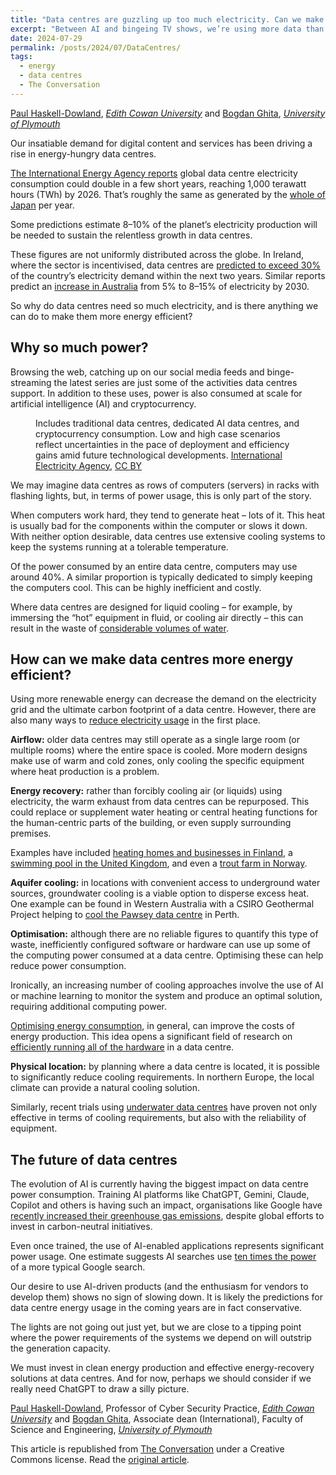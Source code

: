 ```yaml
---
title: "Data centres are guzzling up too much electricity. Can we make them more efficient?"
excerpt: "Between AI and bingeing TV shows, we’re using more data than ever – and data centres are power hungry. Thankfully, there are some ways to optimise their power usage."
date: 2024-07-29
permalink: /posts/2024/07/DataCentres/
tags:
  - energy
  - data centres
  - The Conversation
---
```


<div class="theconversation-article-body">

  <span><a href="https://theconversation.com/profiles/paul-haskell-dowland-382903">Paul Haskell-Dowland</a>, <em><a href="https://theconversation.com/institutions/edith-cowan-university-720">Edith Cowan University</a></em> and <a href="https://theconversation.com/profiles/bogdan-ghita-1267784">Bogdan Ghita</a>, <em><a href="https://theconversation.com/institutions/university-of-plymouth-717">University of Plymouth</a></em></span>

  <p>Our insatiable demand for digital content and services has been driving a rise in energy-hungry data centres.</p>

<p><a href="https://www.datacenterdynamics.com/en/news/global-data-center-electricity-use-to-double-by-2026-report/">The International Energy Agency reports</a> global data centre electricity consumption could double in a few short years, reaching 1,000 terawatt hours (TWh) by 2026. That’s roughly the same as generated by the <a href="https://ourworldindata.org/grapher/electricity-generation?tab=chart&amp;country=%7EJPN">whole of Japan</a> per year.</p>

<p>Some predictions estimate 8–10% of the planet’s electricity production will be needed to sustain the relentless growth in data centres.</p>

<p>These figures are not uniformly distributed across the globe. In Ireland, where the sector is incentivised, data centres are <a href="https://iea.blob.core.windows.net/assets/6b2fd954-2017-408e-bf08-952fdd62118a/Electricity2024-Analysisandforecastto2026.pdf">predicted to exceed 30%</a> of the country’s electricity demand within the next two years.  Similar reports predict an <a href="https://www.abc.net.au/news/2024-07-26/data-centre-electricity-grid-demand/104140808">increase in Australia</a> from 5% to 8–15% of electricity by 2030.</p>

<p>So why do data centres need so much electricity, and is there anything we can do to make them more energy efficient?</p>

<h2>Why so much power?</h2>

<p>Browsing the web, catching up on our social media feeds and binge-streaming the latest series are just some of the activities data centres support.  In addition to these uses, power is also consumed at scale for artificial intelligence (AI) and cryptocurrency.</p>

<figure class="align-center zoomable">
            <a href="https://images.theconversation.com/files/609769/original/file-20240729-21-tjezmo.jpg?ixlib=rb-4.1.0&amp;q=45&amp;auto=format&amp;w=1000&amp;fit=clip"><img alt="" src="https://images.theconversation.com/files/609769/original/file-20240729-21-tjezmo.jpg?ixlib=rb-4.1.0&amp;q=45&amp;auto=format&amp;w=754&amp;fit=clip" srcset="https://images.theconversation.com/files/609769/original/file-20240729-21-tjezmo.jpg?ixlib=rb-4.1.0&amp;q=45&amp;auto=format&amp;w=600&amp;h=291&amp;fit=crop&amp;dpr=1 600w, https://images.theconversation.com/files/609769/original/file-20240729-21-tjezmo.jpg?ixlib=rb-4.1.0&amp;q=30&amp;auto=format&amp;w=600&amp;h=291&amp;fit=crop&amp;dpr=2 1200w, https://images.theconversation.com/files/609769/original/file-20240729-21-tjezmo.jpg?ixlib=rb-4.1.0&amp;q=15&amp;auto=format&amp;w=600&amp;h=291&amp;fit=crop&amp;dpr=3 1800w, https://images.theconversation.com/files/609769/original/file-20240729-21-tjezmo.jpg?ixlib=rb-4.1.0&amp;q=45&amp;auto=format&amp;w=754&amp;h=366&amp;fit=crop&amp;dpr=1 754w, https://images.theconversation.com/files/609769/original/file-20240729-21-tjezmo.jpg?ixlib=rb-4.1.0&amp;q=30&amp;auto=format&amp;w=754&amp;h=366&amp;fit=crop&amp;dpr=2 1508w, https://images.theconversation.com/files/609769/original/file-20240729-21-tjezmo.jpg?ixlib=rb-4.1.0&amp;q=15&amp;auto=format&amp;w=754&amp;h=366&amp;fit=crop&amp;dpr=3 2262w" sizes="(min-width: 1466px) 754px, (max-width: 599px) 100vw, (min-width: 600px) 600px, 237px"></a>
            <figcaption>
              <span class="caption">Includes traditional data centres, dedicated AI data centres, and cryptocurrency consumption. Low and high case scenarios reflect uncertainties in the pace of deployment and efficiency gains amid future technological developments.</span>
              <span class="attribution"><a class="source" href="https://iea.blob.core.windows.net/assets/6b2fd954-2017-408e-bf08-952fdd62118a/Electricity2024-Analysisandforecastto2026.pdf">International Electricity Agency</a>, <a class="license" href="http://creativecommons.org/licenses/by/4.0/">CC BY</a></span>
            </figcaption>
          </figure>

<p>We may imagine data centres as rows of computers (servers) in racks with flashing lights, but, in terms of power usage, this is only part of the story.</p>

<p>When computers work hard, they tend to generate heat – lots of it.  This heat is usually bad for the components within the computer or slows it down. With neither option desirable, data centres use extensive cooling systems to keep the systems running at a tolerable temperature.</p>

<p>Of the power consumed by an entire data centre, computers may use around 40%. A similar proportion is typically dedicated to simply keeping the computers cool.  This can be highly inefficient and costly.</p>

<p>Where data centres are designed for liquid cooling – for example, by immersing the “hot” equipment in fluid, or cooling air directly – this can result in the waste of <a href="https://theconversation.com/the-hidden-cost-of-the-ai-boom-social-and-environmental-exploitation-208669">considerable volumes of water</a>.</p>



<h2>How can we make data centres more energy efficient?</h2>

<p>Using more renewable energy can decrease the demand on the electricity grid and the ultimate carbon footprint of a data centre. However, there are also many ways to <a href="https://www.energy.gov.au/business/equipment-guides/data-centres">reduce electricity usage</a> in the first place.</p>

<p><strong>Airflow:</strong> older data centres may still operate as a single large room (or multiple rooms) where the entire space is cooled. More modern designs make use of warm and cold zones, only cooling the specific equipment where heat production is a problem.</p>

<p><strong>Energy recovery:</strong> rather than forcibly cooling air (or liquids) using electricity, the warm exhaust from data centres can be repurposed.  This could replace or supplement water heating or central heating functions for the human-centric parts of the building, or even supply surrounding premises.</p>

<p>Examples have included <a href="https://sustainabilitymag.com/news/how-will-googles-finnish-data-centre-heat-reuse-plan-work">heating homes and businesses in Finland</a>, a <a href="https://www.bbc.co.uk/news/technology-64939558">swimming pool in the United Kingdom</a>, and even a <a href="https://greenmountain.no/land-based-trout-farm-will-use-data-center-waste-heat/">trout farm in Norway</a>.</p>

<p><strong>Aquifer cooling:</strong> in locations with convenient access to underground water sources, groundwater cooling is a viable option to disperse excess heat. One example can be found in Western Australia with a CSIRO Geothermal Project helping to <a href="https://pawsey.org.au/groundwater-cooling-system/">cool the Pawsey data centre</a> in Perth.</p>

<p><strong>Optimisation:</strong> although there are no reliable figures to quantify this type of waste, inefficiently configured software or hardware can use up some of the computing power consumed at a data centre. Optimising these can help reduce power consumption.</p>

<p>Ironically, an increasing number of cooling approaches involve the use of AI or machine learning to monitor the system and produce an optimal solution, requiring additional computing power.</p>

<p><a href="https://www.sciencedirect.com/science/article/pii/S1876610218311081">Optimising energy consumption</a>, in general, can improve the costs of energy production. This idea opens a significant field of research on <a href="https://www.mdpi.com/1999-5903/10/9/86">efficiently running all of the hardware</a> in a data centre.</p>

<p><strong>Physical location:</strong> by planning where a data centre is located, it is possible to significantly reduce cooling requirements. In northern Europe, the local climate can provide a natural cooling solution. </p>

<p>Similarly, recent trials using <a href="https://natick.research.microsoft.com/">underwater data centres</a> have proven not only effective in terms of cooling requirements, but also with the reliability of equipment.</p>



<h2>The future of data centres</h2>

<p>The evolution of AI is currently having the biggest impact on data centre power consumption.  Training AI platforms like ChatGPT, Gemini, Claude, Copilot and others is having such an impact, organisations like Google have <a href="https://www.theguardian.com/technology/article/2024/jul/02/google-ai-emissions">recently increased their greenhouse gas emissions</a>, despite global efforts to invest in carbon-neutral initiatives.</p>

<p>Even once trained, the use of AI-enabled applications represents significant power usage. One estimate suggests AI searches use <a href="https://www.epri.com/research/products/3002028905">ten times the power</a> of a more typical Google search.</p>

<p>Our desire to use AI-driven products (and the enthusiasm for vendors to develop them) shows no sign of slowing down. It is likely the predictions for data centre energy usage in the coming years are in fact conservative.</p>

<p>The lights are not going out just yet, but we are close to a tipping point where the power requirements of the systems we depend on will outstrip the generation capacity.</p>

<p>We must invest in clean energy production and effective energy-recovery solutions at data centres. And for now, perhaps we should consider if we really need ChatGPT to draw a silly picture.<!-- Below is The Conversation's page counter tag. Please DO NOT REMOVE. --><img src="https://counter.theconversation.com/content/235591/count.gif?distributor=republish-lightbox-basic" alt="The Conversation" width="1" height="1" style="border: none !important; box-shadow: none !important; margin: 0 !important; max-height: 1px !important; max-width: 1px !important; min-height: 1px !important; min-width: 1px !important; opacity: 0 !important; outline: none !important; padding: 0 !important" referrerpolicy="no-referrer-when-downgrade" /><!-- End of code. If you don't see any code above, please get new code from the Advanced tab after you click the republish button. The page counter does not collect any personal data. More info: https://theconversation.com/republishing-guidelines --></p>

  <p><span><a href="https://theconversation.com/profiles/paul-haskell-dowland-382903">Paul Haskell-Dowland</a>, Professor of Cyber Security Practice, <em><a href="https://theconversation.com/institutions/edith-cowan-university-720">Edith Cowan University</a></em> and <a href="https://theconversation.com/profiles/bogdan-ghita-1267784">Bogdan Ghita</a>, Associate dean (International), Faculty of Science and Engineering, <em><a href="https://theconversation.com/institutions/university-of-plymouth-717">University of Plymouth</a></em></span></p>

  <p>This article is republished from <a href="https://theconversation.com">The Conversation</a> under a Creative Commons license. Read the <a href="https://theconversation.com/data-centres-are-guzzling-up-too-much-electricity-can-we-make-them-more-efficient-235591">original article</a>.</p>
</div>
